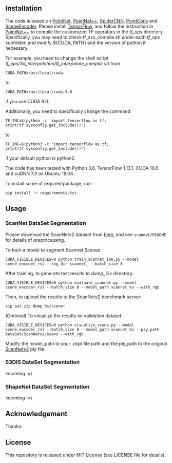 ## Installation
The code is based on [PointNet](https://github.com/charlesq34/pointnet), [PointNet++](https://github.com/charlesq34/pointnet2), [SpiderCNN](https://github.com/xyf513/SpiderCNN), [PointConv](https://github.com/DylanWusee/pointconv) and [SceneEncoder](https://github.com/azuki-miho/SceneEncoder). Please install [TensorFlow](https://www.tensorflow.org/install/), and follow the instruction in [PointNet++](https://github.com/charlesq34/pointnet2) to compile the customized TF operators in the *tf_ops* directory. Specifically, you may need to check tf_xxx_compile.sh under each *tf_ops* subfolder, and modify ${CUDA_PATH} and the version of python if necessary.

For example, you need to change the shell script *tf_ops/3d_interpolation/tf_interpolate_compile.sh* from
```
CUDA_PATH=/usr/local/cuda
```
to 
```
CUDA_PATH=/usr/local/cuda-9.0
```
if you use CUDA 9.0.

Additionally, you need to specifically change the command
```
TF_INC=$(python -c 'import tensorflow as tf; print(tf.sysconfig.get_include())')
```
to 
```
TF_INC=$(python3 -c 'import tensorflow as tf; print(tf.sysconfig.get_include())')
```
if your default python is python2.

The code has been tested with Python 3.6, TensorFlow 1.13.1, CUDA 10.0 and cuDNN 7.3 on Ubuntu 18.04.

To install some of required package, run:
```
pip install -r requirements.txt
```

## Usage
### ScanNet DataSet Segmentation
Please download the ScanNetv2 dataset from [here](http://www.scan-net.org/), and see `scannet/README` for details of preprocessing.

To train a model to segment Scannet Scenes:

```
CUDA_VISIBLE_DEVICES=0 python train_scannet_IoU.py --model scene_encoder_rsl --log_dir scannet_ --batch_size 8
```

After training, to generate test results to *dump_%s* directory:

```
CUDA_VISIBLE_DEVICES=0 python evaluate_scannet.py --model scene_encoder_rsl --batch_size 8 --model_path scannet_%s --with_rgb
```

Then, to upload the results to the ScanNetv2 benchmark server:
```
zip out.zip dump_%s/scene*
```

(Optional) To visualize the results on validation dataset:
```
CUDA_VISIBLE_DEVICES=0 python visualize_scene.py --model scene_encoder_rsl --batch_size 8 --model_path scannet_%s --ply_path DataSet/ScanNetv2/scans --with_rgb
```

Modify the model_path to your .ckpt file path and the ply_path to the original [ScanNetv2](http://www.scan-net.org/) ply file.

### S3DIS DataSet Segmentation

Incoming :=)

### ShapeNet DataSet Segmentation

Incoming :=)

## Acknowledgement
Thanks:

## License
This repository is released under MIT License (see LICENSE file for details).
